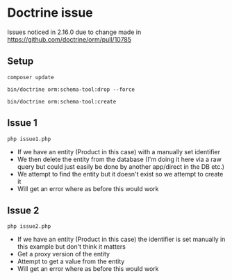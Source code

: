 # Doctrine issue

Issues noticed in 2.16.0 due to change made in https://github.com/doctrine/orm/pull/10785

## Setup

`composer update`

`bin/doctrine orm:schema-tool:drop --force`

`bin/doctrine orm:schema-tool:create`

## Issue 1

`php issue1.php`

* If we have an entity (Product in this case) with a manually set identifier
* We then delete the entity from the database (I'm doing it here via a raw query but could just easily be done by another app/direct in the DB etc.)
* We attempt to find the entity but it doesn't exist so we attempt to create it
* Will get an error where as before this would work

## Issue 2

`php issue2.php`

* If we have an entity (Product in this case) the identifier is set manually in this example but don't think it matters
* Get a proxy version of the entity
* Attempt to get a value from the entity
* Will get an error where as before this would work
